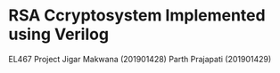 # RSA Ccryptosystem Implemented using Verilog
EL467 Project
Jigar Makwana (201901428)
Parth Prajapati (201901429)
